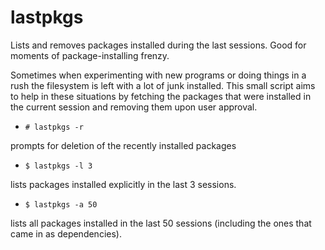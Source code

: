 lastpkgs
=========

Lists and removes packages installed during the last sessions. Good for moments of package-installing frenzy.

Sometimes when experimenting with new programs or doing things in a rush the filesystem is left with a lot of junk installed. This small script aims to help in these situations by fetching the packages that were installed in the current session and removing them upon user approval.

+ `# lastpkgs -r`

prompts for deletion of the recently installed packages
+ `$ lastpkgs -l 3`

lists packages installed explicitly in the last 3 sessions.
+ `$ lastpkgs -a 50`

lists all packages installed in the last 50 sessions (including the ones that came in as dependencies).
